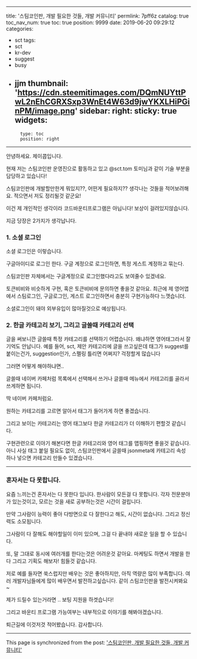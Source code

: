 
---
title: '스팀코인판, 개발 필요한 것들, 개발 커뮤니티'
permlink: 7pff6z
catalog: true
toc_nav_num: true
toc: true
position: 9999
date: 2019-06-20 09:29:12
categories:
- sct
tags:
- sct
- kr-dev
- suggest
- busy
- jjm
thumbnail: 'https://cdn.steemitimages.com/DQmNUYttPwL2nEhCGRXSxp3WnEt4W63d9jwYKXLHiPGinPM/image.png'
sidebar:
    right:
        sticky: true
widgets:
    -
        type: toc
        position: right
---


안녕하세요. 제이콥입니다.

현재 저는 스팀코인판 운영진으로 활동하고 있고 @sct.tom 토미님과 같이 기술 부분을 담당하고 있습니다!

스팀코인판에 개발할만한게 뭐있지??, 어떤게 필요하지?? 
생각나는 것들을 적어보려해요. 적으면서 저도 정리될것 같군요!

이건 제 개인적인 생각이라 코드바운티프로그램은 아닙니다!
보상이 걸려있지않습니다.

지금 당장은 2가지가 생각납니다.

### 1. 소셜 로그인

소셜 로그인은 이렇습니다.

구글아이디로 로그인 한다. 구글 계정으로 로그인하면, 특정 게스트 계정하고 묶는다. 

스팀코인판 자체에서는 구글계정으로 로그인했다라고도 보여줄수 있겠네요.

토큰비비와 비슷하게 구현, 혹은 토큰비비에 문의하면 좋을것 같아요. 최근에 제 영어앱에서 스팀로그인, 구글로그인, 게스트 로그인하면서 충분히 구현가능하다 느꼇습니더.

소셜로그인이 돼야 외부유입이 많아질것으로 예상됩니다.

### 2. 한글 카테고리 보기, 그리고 글쓸때 카테고리 선택

글을 써보니깐 글쓸때 특정 카테고리를 선택하기 어렵습니다. 왜냐하면 영어태그라서 잘 기억도 안납니다. 예를 들어, sct, 제안 카테고리에 글을 쓰고싶은데 태그가 suggest를붙이는건가, suggestion인가, 스펠링 틀리면 어쩌지? 걱정할게 많습니다

그러면 어떻게 해야하냐면..

글쓸때 네이버 카페처럼 목록에서 선택해서 쓰거나
글쓸때 메뉴에서 카테고리를 골라서 쓰게하면 됩니다.

딱 네이버 카페처럼요.

원하는 카테고리를 고르면 알아서 태그가 들어가게 하면 좋겠습니다.

그리고 보이는 카테고리는 영어 태그보다 한글 카테고리가 더 이해하기 편할것 같습니다.

구현관련으로 이야기 해본다면
한글 카테고리와 영어 태그를 맵핑하면 좋을것 같습니다. 아니 사실 태그 붙일 필요도 없이, 스팀코인판에서 글쓸때 jsonmeta에 카테고리 속성 하나 넣으면 카테고리 만들수 있겠습니다.

---

### 혼자서는 다 못합니다.

요즘 느끼는건 혼자서는 다 못한다 입니다.
한사람이 모든걸 다 못합니다. 각자 전문분야가 있는것이고, 모르는 것을 새로 공부하는것은 시간이 걸립니다. 

만약 그사람이 능력이 좋아 다방면으로 다 잘한다고 해도, 시간이 없습니다. 그리고 정신력도 소모됩니다.

그사람이 다 잘해도 해야할일이 이미 있으며, 그걸 다 끝내야 새로운 일을 할 수 있습니다.

또, 말 그대로 동시에 여러개를 한다는것은 어려운것 같아요. 마케팅도 하면서 개발을 한다 그리고 기획도 해보자! 힘들것 같습니다.

저로 예를 들자면 쑥스럽지만 
배우는 것은 좋아하지만, 아직 역량은 많이 부족합니다.
여러 개발자님들에게 많이 배우면서 발전하고싶습니다.
같이 스팀코인판을 발전시켜봐요~

제가 드릴수 있는거라면 ..
보팅 지원을 하겟습니다! 

그리고 바운티 프로그램 가능여부는 내부적으로 이야기를 해봐야겠습니다.

퇴근길에 이것저것 적어봤습니다.
감사합니다.



- - -

This page is synchronized from the post: ['스팀코인판, 개발 필요한 것들, 개발 커뮤니티'](https://steemit.com/@jacobyu/7pff6z)
